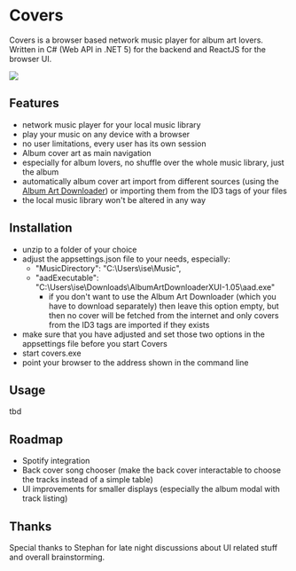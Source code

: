 # Covers

Covers is a browser based network music player for album art lovers. 
Written in C# (Web API in .NET 5) for the backend and ReactJS for the browser UI.

<img src="https://lh3.googleusercontent.com/pw/ACtC-3esfg585AU3HQkJWyIFUtjbh-x81DaCvlypm0UZcLEzvL0gFaO1M-d5WKDFfRLGlfVJG-ERutPAbmD2rCwshAy4P3p1tbZFfTmeJ462Q2hb1aWKr4i8eXWsMTOWPAr4a6vgs-IP7iHF6BXCcYKEm1Ie6Q=w1119-h815-no" />

## Features
* network music player for your local music library
* play your music on any device with a browser
* no user limitations, every user has its own session
* Album cover art as main navigation
* especially for album lovers, no shuffle over the whole music library, just the album
* automatically album cover art import from different sources (using the [Album Art Downloader](https://sourceforge.net/projects/album-art/)) or importing them from the ID3 tags of your files
* the local music library won't be altered in any way

## Installation

* unzip to a folder of your choice
* adjust the appsettings.json file to your needs, especially:
  * "MusicDirectory": "C:\\Users\\ise\\Music",
  * "aadExecutable": "C:\\Users\\ise\\Downloads\\AlbumArtDownloaderXUI-1.05\\aad.exe"
    - if you don't want to use the Album Art Downloader (which you have to download separately) then leave this option empty, but then no cover will be fetched from the internet and only covers from the ID3 tags are imported if they exists
* make sure that you have adjusted and set those two options in the appsettings file before you start Covers
* start covers.exe
* point your browser to the address shown in the command line

## Usage
tbd

## Roadmap

* Spotify integration
* Back cover song chooser (make the back cover interactable to choose the tracks instead of a simple table)
* UI improvements for smaller displays (especially the album modal with track listing)

## Thanks

Special thanks to Stephan for late night discussions about UI related stuff and overall brainstorming.
